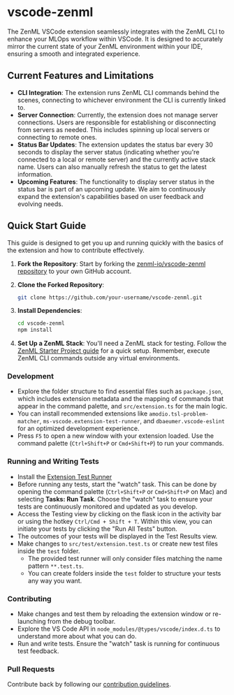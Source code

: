 # vscode-zenml

The ZenML VSCode extension seamlessly integrates with the ZenML CLI to enhance your MLOps workflow within VSCode. It is designed to accurately mirror the current state of your ZenML environment within your IDE, ensuring a smooth and integrated experience.

## Current Features and Limitations

- **CLI Integration**: The extension runs ZenML CLI commands behind the scenes, connecting to whichever environment the CLI is currently linked to.
- **Server Connection**: Currently, the extension does not manage server connections. Users are responsible for establishing or disconnecting from servers as needed. This includes spinning up local servers or connecting to remote ones.
- **Status Bar Updates**: The extension updates the status bar every 30 seconds to display the server status (indicating whether you're connected to a local or remote server) and the currently active stack name. Users can also manually refresh the status to get the latest information.
- **Upcoming Features**: The functionality to display server status in the status bar is part of an upcoming update. We aim to continuously expand the extension's capabilities based on user feedback and evolving needs.

## Quick Start Guide

This guide is designed to get you up and running quickly with the basics of the extension and how to contribute effectively.

1. **Fork the Repository**: Start by forking the [zenml-io/vscode-zenml repository](https://github.com/zenml-io/vscode-zenml) to your own GitHub account.
2. **Clone the Forked Repository**:

   ```bash
   git clone https://github.com/your-username/vscode-zenml.git
   ```

3. **Install Dependencies**:
   ```bash
   cd vscode-zenml
   npm install
   ```
4. **Set Up a ZenML Stack**: You'll need a ZenML stack for testing. Follow the [ZenML Starter Project guide](https://docs.zenml.io/user-guide/starter-guide/starter-project) for a quick setup. Remember, execute ZenML CLI commands outside any virtual environments.

### Development

- Explore the folder structure to find essential files such as `package.json`, which includes extension metadata and the mapping of commands that appear in the command palette, and `src/extension.ts` for the main logic.
- You can install recommended extensions like `amodio.tsl-problem-matcher`, `ms-vscode.extension-test-runner`, and `dbaeumer.vscode-eslint` for an optimized development experience.
- Press `F5` to open a new window with your extension loaded. Use the command palette (`Ctrl+Shift+P` or `Cmd+Shift+P`) to run your commands.

### Running and Writing Tests

- Install the [Extension Test Runner](https://marketplace.visualstudio.com/items?itemName=ms-vscode.extension-test-runner)
- Before running any tests, start the "watch" task. This can be done by opening the command palette (`Ctrl+Shift+P` or `Cmd+Shift+P` on Mac) and selecting **Tasks: Run Task**. Choose the "watch" task to ensure your tests are continuously monitored and updated as you develop.
- Access the Testing view by clicking on the flask icon in the activity bar or using the hotkey `Ctrl/Cmd + Shift + T`. Within this view, you can initiate your tests by clicking the "Run All Tests" button.
- The outcomes of your tests will be displayed in the Test Results view.
- Make changes to `src/test/extension.test.ts` or create new test files inside the `test` folder.
  - The provided test runner will only consider files matching the name pattern `**.test.ts`.
  - You can create folders inside the `test` folder to structure your tests any way you want.

### Contributing

- Make changes and test them by reloading the extension window or re-launching from the debug toolbar.
- Explore the VS Code API in `node_modules/@types/vscode/index.d.ts` to understand more about what you can do.
- Run and write tests. Ensure the "watch" task is running for continuous test feedback.

### Pull Requests

Contribute back by following our [contribution guidelines](https://github.com/zenml-io/zenml/blob/main/CONTRIBUTING.md).
